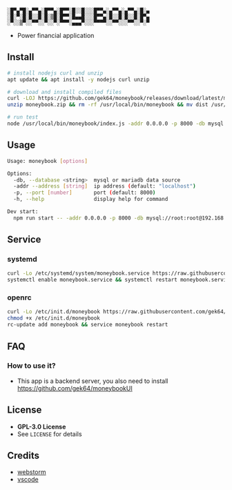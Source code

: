 ```
░█▀▄▀█░▄▀▀▄░█▀▀▄░█▀▀░█░░█░░░█▀▀▄░▄▀▀▄░▄▀▀▄░█░▄
░█░▀░█░█░░█░█░▒█░█▀▀░█▄▄█░░░█▀▀▄░█░░█░█░░█░█▀▄
░▀░░▒▀░░▀▀░░▀░░▀░▀▀▀░▄▄▄▀░░░▀▀▀▀░░▀▀░░░▀▀░░▀░▀
```

- Power financial application

## Install

```sh
# install nodejs curl and unzip
apt update && apt install -y nodejs curl unzip

# download and install compiled files
curl -LOJ https://github.com/gek64/moneybook/releases/download/latest/moneybook.zip
unzip moneybook.zip && rm -rf /usr/local/bin/moneybook && mv dist /usr/local/bin/moneybook && rm -f moneybook.zip

# run test
node /usr/local/bin/moneybook/index.js -addr 0.0.0.0 -p 8000 -db mysql://root:root@192.168.1.2:3306/moneybook
```

## Usage

```sh
Usage: moneybook [options]

Options:
  -db, --database <string>  mysql or mariadb data source     
  -addr --address [string]  ip address (default: "localhost")
  -p, --port [number]       port (default: 8000)
  -h, --help                display help for command

Dev start:
  npm run start -- -addr 0.0.0.0 -p 8000 -db mysql://root:root@192.168.1.2:3306/moneybook
```

## Service

### systemd

```sh
curl -Lo /etc/systemd/system/moneybook.service https://raw.githubusercontent.com/gek64/moneybook/main/configs/systemd/moneybook.service
systemctl enable moneybook.service && systemctl restart moneybook.service
```

### openrc

```sh
curl -Lo /etc/init.d/moneybook https://raw.githubusercontent.com/gek64/moneybook/main/configs/openrc/moneybook
chmod +x /etc/init.d/moneybook
rc-update add moneybook && service moneybook restart
```

## FAQ

### How to use it?

- This app is a backend server, you also need to install https://github.com/gek64/moneybookUI

## License

- **GPL-3.0 License**
- See `LICENSE` for details

## Credits

- [webstorm](https://www.jetbrains.com/webstorm/)
- [vscode](https://code.visualstudio.com/)
